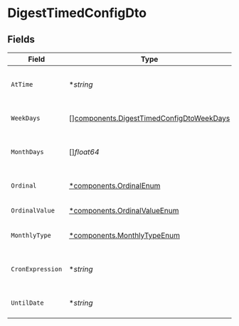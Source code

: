 # DigestTimedConfigDto


## Fields

| Field                                                                                                | Type                                                                                                 | Required                                                                                             | Description                                                                                          |
| ---------------------------------------------------------------------------------------------------- | ---------------------------------------------------------------------------------------------------- | ---------------------------------------------------------------------------------------------------- | ---------------------------------------------------------------------------------------------------- |
| `AtTime`                                                                                             | **string*                                                                                            | :heavy_minus_sign:                                                                                   | Time at which the digest is triggered                                                                |
| `WeekDays`                                                                                           | [][components.DigestTimedConfigDtoWeekDays](../../models/components/digesttimedconfigdtoweekdays.md) | :heavy_minus_sign:                                                                                   | Days of the week for the digest                                                                      |
| `MonthDays`                                                                                          | []*float64*                                                                                          | :heavy_minus_sign:                                                                                   | Specific days of the month for the digest                                                            |
| `Ordinal`                                                                                            | [*components.OrdinalEnum](../../models/components/ordinalenum.md)                                    | :heavy_minus_sign:                                                                                   | Ordinal position for the digest                                                                      |
| `OrdinalValue`                                                                                       | [*components.OrdinalValueEnum](../../models/components/ordinalvalueenum.md)                          | :heavy_minus_sign:                                                                                   | Value of the ordinal                                                                                 |
| `MonthlyType`                                                                                        | [*components.MonthlyTypeEnum](../../models/components/monthlytypeenum.md)                            | :heavy_minus_sign:                                                                                   | Type of monthly schedule                                                                             |
| `CronExpression`                                                                                     | **string*                                                                                            | :heavy_minus_sign:                                                                                   | Cron expression for scheduling                                                                       |
| `UntilDate`                                                                                          | **string*                                                                                            | :heavy_minus_sign:                                                                                   | Until date for scheduling                                                                            |